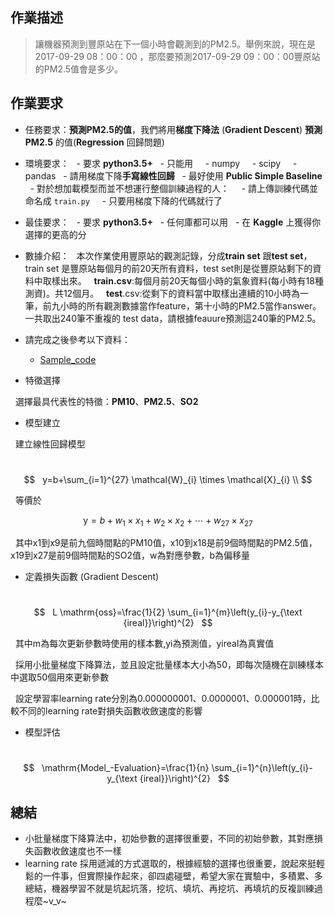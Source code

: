## 作業描述
> 讓機器預測到豐原站在下一個小時會觀測到的PM2.5。舉例來說，現在是2017-09-29 08：00：00 ，那麼要預測2017-09-29 09：00：00豐原站的PM2.5值會是多少。

## 作業要求

- 任務要求：**預測PM2.5的值**，我們將用**梯度下降法** (**Gradient Descent**) **預測PM2.5** 的值(**Regression** 回歸問題)
- 環境要求：
  - 要求 **python3.5+**
  - 只能用
    - numpy
    - scipy
    - pandas
  - 請用梯度下降**手寫線性回歸**
  - 最好使用 **Public Simple Baseline**
  - 對於想加載模型而並不想運行整個訓練過程的人：
    - 請上傳訓練代碼並命名成 `train.py`
    - 只要用梯度下降的代碼就行了
- 最佳要求：
  - 要求 **python3.5+**
  - 任何庫都可以用
  - 在 **Kaggle** 上獲得你選擇的更高的分
- 數據介紹：
  本次作業使用豐原站的觀測記錄，分成**train set** 跟**test set**，train set 是豐原站每個月的前20天所有資料，test set則是從豐原站剩下的資料中取樣出來。
  **train.csv**:每個月前20天每個小時的氣象資料(每小時有18種測資)。共12個月。
  **test**.csv:從剩下的資料當中取樣出連續的10小時為一筆，前九小時的所有觀測數據當作feature，第十小時的PM2.5當作answer。一共取出240筆不重複的 test data，請根據feauure預測這240筆的PM2.5。
- 請完成之後參考以下資料：
  - [Sample_code](https://github.com/datawhalechina/leeml-notes/tree/master/docs/Homework/HW_1)


- 特徵選擇

  選擇最具代表性的特徵：**PM10**、**PM2.5**、**SO2**

- 模型建立

  建立線性回歸模型
  
  $$
  y=b+\sum_{i=1}^{27} \mathcal{W}_{i} \times \mathcal{X}_{i} \\
  $$
  
  等價於
  
  $$
  \mathrm{y}=b+w_{1} \times x_{1}+w_{2} \times x_{2}+\cdots+w_{27} \times x_{27}
  $$
  
  其中x1到x9是前九個時間點的PM10值，x10到x18是前9個時間點的PM2.5值，x19到x27是前9個時間點的SO2值，w為對應參數，b為偏移量

- 定義損失函數 (Gradient Descent)

  $$
  L \mathrm{oss}=\frac{1}{2} \sum_{i=1}^{m}\left(y_{i}-y_{\text {ireal}}\right)^{2}
  $$
  
  其中m為每次更新參數時使用的樣本數,yi為預測值，yireal為真實值

  採用小批量梯度下降算法，並且設定批量樣本大小為50，即每次隨機在訓練樣本中選取50個用來更新參數

  設定學習率learning rate分別為0.000000001、0.0000001、0.000001時，比較不同的learning rate對損失函數收斂速度的影響

- 模型評估

  $$
  \mathrm{Model_-Evaluation}=\frac{1}{n} \sum_{i=1}^{n}\left(y_{i}-y_{\text {ireal}}\right)^{2}
  $$

## 總結

- 小批量梯度下降算法中，初始參數的選擇很重要，不同的初始參數，其對應損失函數收斂速度也不一樣
- learning rate 採用遞減的方式選取的，根據經驗的選擇也很重要，說起來挺輕鬆的一件事，但實際操作起來，卻四處碰壁，希望大家在實驗中，多積累、多總結，機器學習不就是坑起坑落，挖坑、填坑、再挖坑、再填坑的反複訓練過程麼~v_v~
